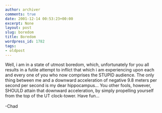 ```yaml
---
author: archiver
comments: true
date: 2001-12-14 00:53:23+00:00
excerpt: None
layout: post
slug: boredom
title: Boredom
wordpress_id: 1782
tags:
- oldpost
---
```


Well, i am in a state of utmost boredom, which, unfortunately for you all results in a futile attempt to inflict that which i am experiencing upon each and every one of you who now comprises the STUPID audience.  The only thing between me and a downward acceleration of negative 9.8 meters per second per second is my dear hippocampus...  You other fools, however, SHOULD attain that downward acceleration, by simply propelling yourself from the top of the UT clock-tower.  Have fun...<br /><br />-Chad